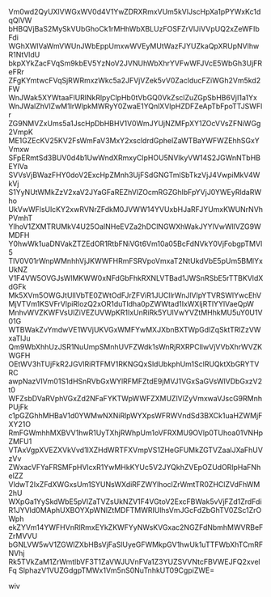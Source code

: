 Vm0wd2QyUXlVWGxWV0d4V1YwZDRXRmxVUm5kVlJscHpXa1pPYWxKc1dqQlVW
bHBQVjBaS2MySkVUbGhoCk1rMHhWbXBLUzFOSFZrVlJiVVpUQ2xZeWFIbFdi
WGhXWlVaWmVWUnJWbEppUmxwWVEyMUtWazFJYUZkaQpXRUpNVlhwR1NtVldU
bkpXYkZacFVqSm9kbEV5YzNoV2JVNUhWbXhrYVFwWFJVcE5WbGh3UjFReFRr
ZFgKYmtwcFVqSjRWRmxzWkc5a2JFVjVZek5vV0ZaclducFZiWGh2Vm5kd2FW
WnJWak5XYWtaaFlURlNkRlpyClpHb0tVbGQ0VkZsclZuZGpSbHB6VjI1a1Yx
WnJWalZhVlZwM1lrWlpkMWRyY0ZwaE1YQnlXVlpHZDFZeApTbFpoTTJSWFlr
ZG9NMVZxUms5a1JscHpDbHBHV1V0WmJYUjNZMFpXY1ZOcVVsZFNiWGg2VmpK
ME1GZEcKV25KV2FsWmFaV3MxY2xscldrdGphelZaWTBaYWFWZEhhSGxYVmxw
SFpERmtSd3BUV0d4b1UwWndXRmxyClpHOU5NVlkyVW14S2JGWnNTbHBEYlVa
SVVsVjBWazFHY0doV2ExcHpZMnh3UjFSdGNGTmlSbTkzVjJ4VwpiMkV4WkVj
S1YyNUtWMkZzV2xaV2JYaGFaREZhVlZOcmRGZGhlbFpYVjJ0YWEyRldaRWho
UkVwWFlsUlcKY2xwRVNrZFdkM0JVWW14YVUxbHJaRFJYUmxKWUNrNVhPVmhT
YlhoV1ZXMTRUMkV4U25OalNHeEVZa2hDClNGWXhWakJYYlVwWllVZG9WMDFH
Y0hwWk1uaDNVakZTZEdOR1RtbFNiVGt6Vm10a05BcFdNVkY0VjFobgpTMVl5
TlV0V01rWnpWMnhhVjJKWWFHRmFSRVpoVmxaT2NtUkdVbE5pUm5BMlYxUkNZ
V1F4VW5OVGJsWlMKWW0xNFdGbFhkRXNLVTBad1JWSnRSbE5rTTBKVldXdGFk
Mk5XVm5OWGJtUllVbTE0ZWtOdFJrZFViR1JUCllrWnJlVlpYTVRSWlYwcEhV
MjVTVm1KSVFrVlpiRlozQ2xOR1duTldha0pZWWtad1IxWXljRTlYYlVaeQpW
MnhvWVZKWFVsUlZiVEZUVWpKR1IxUnRiRk5YUlVwYVZtMHhkMU5uY0U1V01G
WTBWakZvYmdwVE1WVjUKVGxWMFYwMXJXbnBXTWpGdlZqSktTRlZzVWxaTlJu
Qm9WbXhhUzJSR1NuUmpSMnhUVFZWdk1sWnRjRXRPClIwVjVVbXhrWVZKWGFH
OEtWV3hTUjFkR2JGVlRiRTFMV1RKNGQxSldUbkphUm1SclRUQktXbGRYTVRC
awpNazVIVm01S1dHSnRVbGxWYlRFMFZtdE9jMVJ1VGxSaGVsWlVDbGxzV2t0
WFZsbDVaRVphVGxZd2NFaFYKTWpWWFZXMUZlVlZyVmxwaVJscG9RMnhPUjFk
c1pGZGhhMHBaV1d0YWMwNXNiRlpWYXpsWFRWVndSd3BXCk1uaHZWMjFXY21O
RmFGWmhhMXBVV1hwR1UyTXhjRWhpUm1oVFRXMU9OVlp0TUhoa01VNHpZMFU1
VTAxVgpXVEZXVkVvd1lXZHdWRTFXVmpVS1ZHeGFUMkZGTVZaalJXaFhUVzVv
ZWxacVFYaFRSMFpHVlcxR1YwMHkKYUc5V2JYQkhZVEpOZUdORlpHaFNhelZZ
VldwT2IxZFdXWGxsUm1SYUNsWXdiRFZWYlhoclZrWmtTR0ZHClZVdFhWM2hU
WXpGa1YySkdWbE5pVlZaTVZsUkNZV1F4VGtoV2ExcFBWak5vVjFZd1ZrdFdi
R1JYVld0MAphUXBOYXpWNlZtMDFTMWRIUlhsVmJGcFdZbGhTV0ZSc1ZrOWph
ekZYVm14YWFHVnRlRmxEYkZKWFYyNWsKVGxac2NGZFdNbmhMWVRBeFZrMVVU
bGNLVW5wV1ZGWlZXbHBsVjFaSlUyeGFWMkpGV1hwUk1uTTFWbXhTCmRFNVhj
Rk5TVkZaM1ZrWmtlbVF3T1ZaVWJUVnFVa1Z3YUZSVVNtcFBVWEJFQ2xvelFq
SlphazV1VUZGdgpTMWx1Vm5nS0NuTnhkUT09CgpiZWE=

wiv